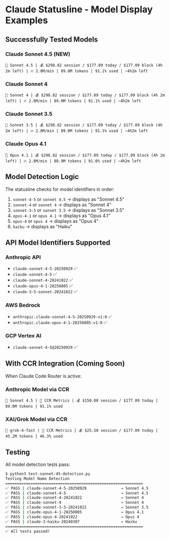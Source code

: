 # Claude Statusline - Model Display Examples

## Successfully Tested Models

### Claude Sonnet 4.5 (NEW)
```
🤖 Sonnet 4.5 | 💰 $298.82 session / $177.09 today / $177.09 block (4h 2m left) | 🔥 2.8M/min | 89.0M tokens | 91.1% used | ~4h2m left
```

### Claude Sonnet 4
```
🤖 Sonnet 4 | 💰 $298.82 session / $177.09 today / $177.09 block (4h 2m left) | 🔥 2.8M/min | 89.0M tokens | 91.1% used | ~4h2m left
```

### Claude Sonnet 3.5
```
🤖 Sonnet 3.5 | 💰 $298.82 session / $177.09 today / $177.09 block (4h 2m left) | 🔥 2.8M/min | 89.0M tokens | 91.1% used | ~4h2m left
```

### Claude Opus 4.1
```
🤖 Opus 4.1 | 💰 $298.82 session / $177.09 today / $177.09 block (4h 2m left) | 🔥 2.8M/min | 88.9M tokens | 91.0% used | ~4h2m left
```

## Model Detection Logic

The statusline checks for model identifiers in order:
1. `sonnet-4-5` or `sonnet 4.5` → displays as "Sonnet 4.5"
2. `sonnet-4` or `sonnet 4` → displays as "Sonnet 4"
3. `sonnet-3-5` or `sonnet 3.5` → displays as "Sonnet 3.5"
4. `opus-4-1` or `opus 4.1` → displays as "Opus 4.1"
5. `opus-4` or `opus 4` → displays as "Opus 4"
6. `haiku` → displays as "Haiku"

## API Model Identifiers Supported

### Anthropic API
- `claude-sonnet-4-5-20250929` ✅
- `claude-sonnet-4-5` ✅
- `claude-sonnet-4-20241022` ✅
- `claude-opus-4-1-20250805` ✅
- `claude-3-5-sonnet-20241022` ✅

### AWS Bedrock
- `anthropic.claude-sonnet-4-5-20250929-v1:0` ✅
- `anthropic.claude-opus-4-1-20250805-v1:0` ✅

### GCP Vertex AI
- `claude-sonnet-4-5@20250929` ✅

## With CCR Integration (Coming Soon)

When Claude Code Router is active:

### Anthropic Model via CCR
```
🤖 Sonnet 4.5 | 🧮 CCR Metrics | 💰 $150.00 session / $177.09 today | 89.0M tokens | 91.1% used
```

### XAI/Grok Model via CCR
```
🤖 grok-4-fast | 🧮 CCR Metrics | 💰 $25.50 session / $177.09 today | 45.2M tokens | 46.3% used
```

## Testing

All model detection tests pass:
```bash
$ python3 test-sonnet-45-detection.py
Testing Model Name Detection
============================================================
✅ PASS | claude-sonnet-4-5-20250929               → Sonnet 4.5
✅ PASS | claude-sonnet-4-5                        → Sonnet 4.5
✅ PASS | claude-sonnet-4-20241022                 → Sonnet 4
✅ PASS | claude-sonnet-4                          → Sonnet 4
✅ PASS | claude-sonnet-3-5-20241022               → Sonnet 3.5
✅ PASS | claude-opus-4-1-20250805                 → Opus 4.1
✅ PASS | claude-opus-4-20241022                   → Opus 4
✅ PASS | claude-3-haiku-20240307                  → Haiku
============================================================
✅ All tests passed!
```
